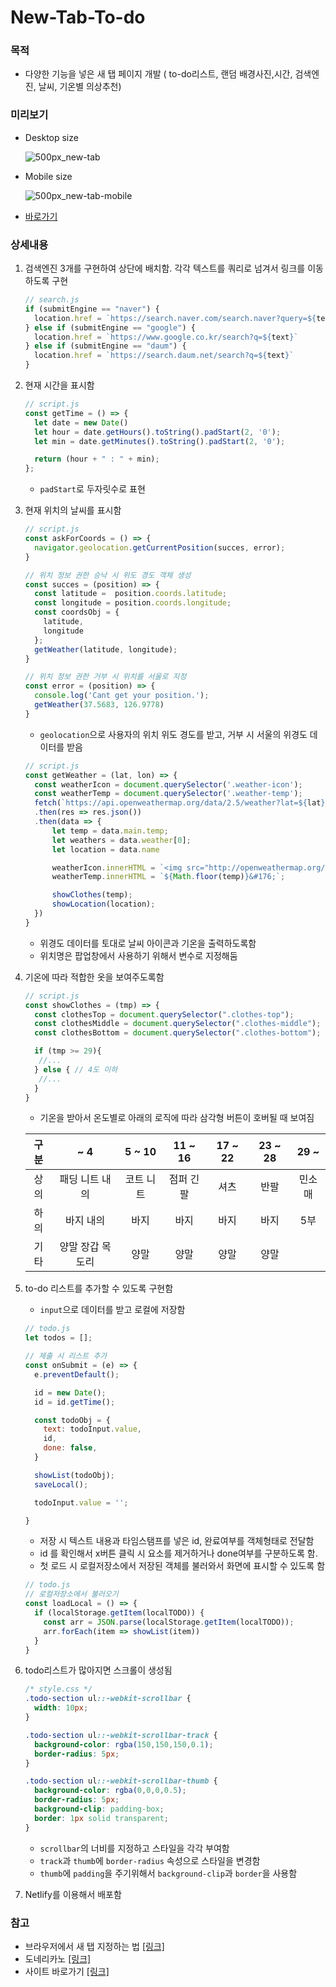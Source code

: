 # New-Tab-To-do

### 목적

- 다양한 기능을 넣은 새 탭 페이지 개발 ( to-do리스트, 랜덤 배경사진,시간, 검색엔진, 날씨, 기온별 의상추천)

### 미리보기

- Desktop size

  ![500px_new-tab](https://user-images.githubusercontent.com/71266602/112497382-e7640700-8dc8-11eb-9134-ac4acfab370a.gif)
- Mobile size

  ![500px_new-tab-mobile](https://user-images.githubusercontent.com/71266602/112497417-ef23ab80-8dc8-11eb-9d2f-4801de01c6d6.gif)
- [바로가기](https://new-tab-todo.netlify.app/)

### 상세내용

1. 검색엔진 3개를 구현하여 상단에 배치함. 각각 텍스트를 쿼리로 넘겨서 링크를 이동하도록 구현

    ```jsx
    // search.js
    if (submitEngine == "naver") {
      location.href = `https://search.naver.com/search.naver?query=${text}`
    } else if (submitEngine == "google") {
      location.href = `https://www.google.co.kr/search?q=${text}`
    } else if (submitEngine == "daum") {
      location.href = `https://search.daum.net/search?q=${text}`
    }
    ```

2. 현재 시간을 표시함

    ```jsx
    // script.js
    const getTime = () => {
      let date = new Date()
      let hour = date.getHours().toString().padStart(2, '0');
      let min = date.getMinutes().toString().padStart(2, '0');

      return (hour + " : " + min);
    };
    ```

    - `padStart`로 두자릿수로 표현
3. 현재 위치의 날씨를 표시함

    ```jsx
    // script.js
    const askForCoords = () => {
      navigator.geolocation.getCurrentPosition(succes, error);
    }

    // 위치 정보 권한 승낙 시 위도 경도 객체 생성
    const succes = (position) => {
      const latitude =  position.coords.latitude;
      const longitude = position.coords.longitude;
      const coordsObj = {
        latitude,
        longitude
      };
      getWeather(latitude, longitude);
    }

    // 위치 정보 권한 거부 시 위치를 서울로 지정
    const error = (position) => {
      console.log('Cant get your position.');
      getWeather(37.5683, 126.9778)
    }
    ```

    - `geolocation`으로 사용자의 위치 위도 경도를 받고, 거부 시 서울의 위경도 데이터를 받음

    ```jsx
    // script.js
    const getWeather = (lat, lon) => {
      const weatherIcon = document.querySelector('.weather-icon');
      const weatherTemp = document.querySelector('.weather-temp');
      fetch(`https://api.openweathermap.org/data/2.5/weather?lat=${lat}&lon=${lon}&appid=${API_KEY}&units=metric`)
      .then(res => res.json())
      .then(data => {
          let temp = data.main.temp;
          let weathers = data.weather[0];
          let location = data.name

          weatherIcon.innerHTML = `<img src="http://openweathermap.org/img/wn/${weathers.icon}@2x.png">`
          weatherTemp.innerHTML = `${Math.floor(temp)}&#176;`;

          showClothes(temp);
          showLocation(location);
      })
    }
    ```

    - 위경도 데이터를 토대로 날씨 아이콘과 기온을 출력하도록함
    - 위치명은 팝업창에서 사용하기 위해서 변수로 지정해둠
4. 기온에 따라 적합한 옷을 보여주도록함

    ```jsx
    // script.js
    const showClothes = (tmp) => {
      const clothesTop = document.querySelector(".clothes-top");
      const clothesMiddle = document.querySelector(".clothes-middle");
      const clothesBottom = document.querySelector(".clothes-bottom");

      if (tmp >= 29){
       //...
      } else { // 4도 이하
       //...
      }
    }
    ```

    - 기온을 받아서 온도별로 아래의 로직에 따라 삼각형 버튼이 호버될 때 보여짐
    
    |구분| ~ 4|5 ~ 10|11 ~ 16|17 ~ 22|23 ~ 28|29 ~ |
    |:----:|:----:|:----:|:----:|:----:|:----:|:----:|
    |상의|패딩 니트 내의|코트 니트|점퍼 긴팔|셔츠|반팔|민소매|
    |하의|바지 내의|바지|바지|바지|바지|5부|
    |기타|양말 장갑 목도리|양말|양말|양말|양말||
5. to-do 리스트를 추가할 수 있도록 구현함
    - `input`으로 데이터를 받고 로컬에 저장함

    ```jsx
    // todo.js
    let todos = [];

    // 제출 시 리스트 추가
    const onSubmit = (e) => {
      e.preventDefault();

      id = new Date();
      id = id.getTime();

      const todoObj = {
        text: todoInput.value,
        id,
        done: false,
      }

      showList(todoObj);
      saveLocal();

      todoInput.value = '';

    }
    ```

    - 저장 시 텍스트 내용과 타임스탬프를 넣은 id, 완료여부를 객체형태로 전달함
    - id 를 확인해서 x버튼 클릭 시 요소를 제거하거나 done여부를 구분하도록 함.
    - 첫 로드 시 로컬저장소에서 저장된 객체를 불러와서 화면에 표시할 수 있도록 함

    ```jsx
    // todo.js
    // 로컬저장소에서 불러오기
    const loadLocal = () => {
      if (localStorage.getItem(localTODO)) {
        const arr = JSON.parse(localStorage.getItem(localTODO));
        arr.forEach(item => showList(item))
      }
    }
    ```

6. todo리스트가 많아지면 스크롤이 생성됨

    ```css
    /* style.css */
    .todo-section ul::-webkit-scrollbar {
      width: 10px;
    }

    .todo-section ul::-webkit-scrollbar-track {
      background-color: rgba(150,150,150,0.1);
      border-radius: 5px;
    }

    .todo-section ul::-webkit-scrollbar-thumb {
      background-color: rgba(0,0,0,0.5);
      border-radius: 5px;
      background-clip: padding-box;
      border: 1px solid transparent;
    }
    ```

    - `scrollbar`의 너비를 지정하고 스타일을 각각 부여함
    - `track`과 `thumb`에 `border-radius` 속성으로 스타일을 변경함
    - `thumb`에 `padding`을 주기위해서 `background-clip`과 `border`을 사용함
7. Netlify를 이용해서 배포함

### 참고

- 브라우저에서 새 탭 지정하는 법 [[링크]](https://haesoo9410.tistory.com/191)
- 도네리카노 [[링크]](https://donaricano.com/mypage/1673102942_uuPtwc)
- 사이트 바로가기 [[링크]](https://new-tab-todo.netlify.app/)
